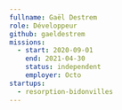 ```yaml
---
fullname: Gaël Destrem
role: Développeur
github: gaeldestrem
missions:
  - start: 2020-09-01
    end: 2021-04-30
    status: independent
    employer: Octo
startups:
  - resorption-bidonvilles
---
```


